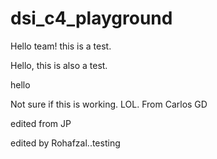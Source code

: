 # dsi_c4_playground

Hello team! this is a test.

Hello, this is also a test.

hello

Not sure if this is working. LOL. From Carlos GD

edited from JP

edited by Rohafzal..testing